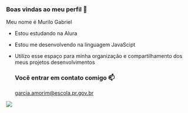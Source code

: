 ### Boas vindas ao meu perfil 💙

Meu nome é Murilo Gabriel

- Estou estudando na Alura
- Estou me desenvolvendo na linguagem JavaScipt
- Utilizo esse espaço para minha organização e compartilhamento dos meus projetos  desenvolvimentos

  ### Vocẽ entrar em contato comigo 📫

  garcia.amorim@escola.pr.gov.br

![](https://media1.tenor.com/m/ODcA3RsuMQgAAAAd/monkey-selfie.gif)

